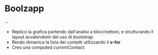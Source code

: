 # Boolzapp #

--

- Replico la grafica partendo dall'analisi a blocchettoni, e strutturando il layout avvalendomi del uso di *bootstrap*.
- Rendo dimanica la lista dei contatti utilizzando il **v-for**.
- Creo una computed *currentContact*.

